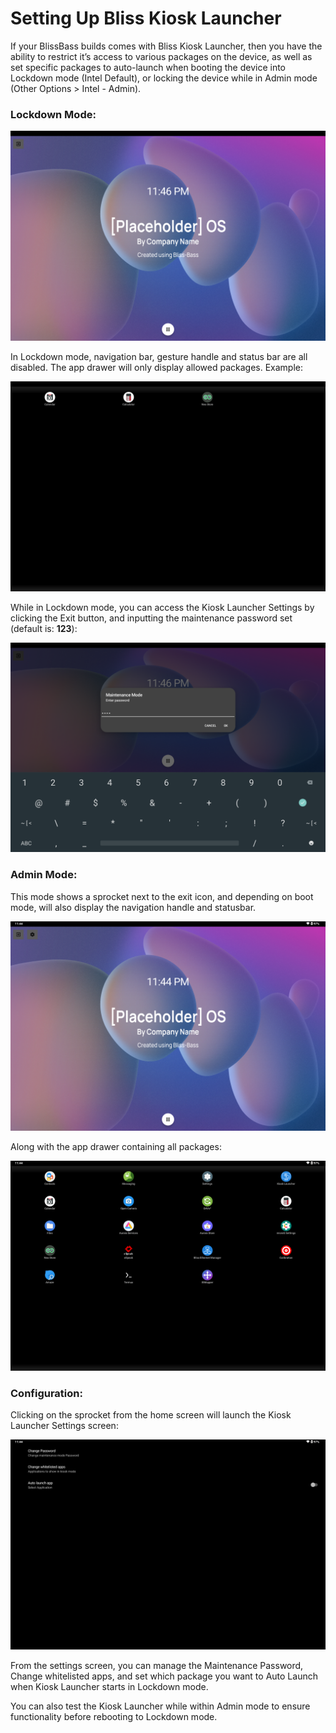 # Setting Up Bliss Kiosk Launcher

If your BlissBass builds comes with Bliss Kiosk Launcher, then you have the ability to restrict it’s access to various packages on the device, as well as set specific packages to auto-launch when booting the device into Lockdown mode (Intel Default), or locking the device while in Admin mode (Other Options > Intel - Admin).


### Lockdown Mode:


![alt_text](images/image19.png "image_tooltip")


In Lockdown mode, navigation bar, gesture handle and status bar are all disabled. The app drawer will only display allowed packages. Example:


![alt_text](images/image16.png "image_tooltip")


While in Lockdown mode, you can access the Kiosk Launcher Settings by clicking the Exit button, and inputting the maintenance password set (default is: **123**):


![alt_text](images/image25.png "image_tooltip")



### Admin Mode:

This mode shows a sprocket next to the exit icon, and depending on boot mode, will also display the navigation handle and statusbar. 


![alt_text](images/image1.png "image_tooltip")


Along with the app drawer containing all packages:


![alt_text](images/image21.png "image_tooltip")



### Configuration: 

Clicking on the sprocket from the home screen will launch the Kiosk Launcher Settings screen:

![alt_text](images/image14.png "image_tooltip")


From the settings screen, you can manage the Maintenance Password, Change whitelisted apps, and set which package you want to Auto Launch when Kiosk Launcher starts in Lockdown mode.

You can also test the Kiosk Launcher while within Admin mode to ensure functionality before rebooting to Lockdown mode. 

